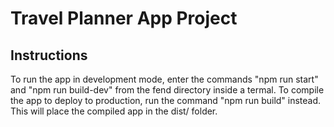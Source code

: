 # Travel Planner App Project

## Instructions
To run the app in development mode, enter the commands "npm run start" and "npm run build-dev" from the fend directory inside a termal. To compile the app to deploy to production, run the command "npm run build" instead. This will place the compiled app in the dist/ folder.  
